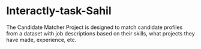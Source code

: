 # Interactly-task-Sahil

The Candidate Matcher Project is designed to match candidate profiles from a dataset with job descriptions based on their skills, what projects they have made, experience, etc.

